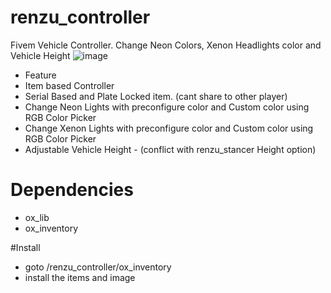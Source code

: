 # renzu_controller
Fivem Vehicle Controller. Change Neon Colors, Xenon Headlights color and Vehicle Height
![image](https://user-images.githubusercontent.com/82306584/216559284-54f6ac01-89f2-4c8b-a804-5061b9e57107.png)

- Feature
- Item based Controller
- Serial Based and Plate Locked item. (cant share to other player)
- Change Neon Lights with preconfigure color and Custom color using RGB Color Picker
- Change Xenon Lights with preconfigure color and Custom color using RGB Color Picker
- Adjustable Vehicle Height - (conflict with renzu_stancer Height option)

# Dependencies
- ox_lib
- ox_inventory

#Install
- goto /renzu_controller/ox_inventory
- install the items and image
